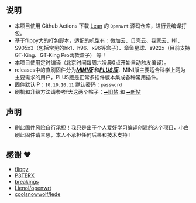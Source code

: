 ## 说明

- 本项目使用 Github Actions 下载 [Lean](https://github.com/coolsnowwolf/lede) 的 `Openwrt` 源码仓库，进行云编译打包。
- 基于flippy大的打包脚本，适配的机型有：微加云、贝壳云、我家云、N1、S905x3（包括常见的hk1、h96、x96等盒子）、章鱼星球、s922x（目前支持GT-King、GT-King Pro两款盒子） 等！
- 本项目使用定时编译（北京时间每周六凌晨0点开始自动触发编译）。
- releases中的直刷固件分为[***MINI版***](https://github.com/hhaibo/ARMv8-OpenWrt/releases/tag/ARMv8_MINI) 和[***PLUS版***](https://github.com/hhaibo/ARMv8-OpenWrt/releases/tag/ARMv8_PLUS)，MINI版主要适合科学上网为主要需求的用户，PLUS版是正常多插件版本集成各种常用插件。
- 固件默认IP：`10.10.10.11` 默认密码：`password`
- 刷机和升级方法请参考f大这两个帖子：[➦旧帖](https://www.right.com.cn/forum/thread-981406-1-1.html) 和 [➦新帖](https://www.right.com.cn/forum/thread-4055451-1-1.html)

## 声明
- 刷此固件风险自行承担！我只是出于个人爱好学习编译创建的这个项目，小白刷此固件请三思，本人不承担任何后果和技术支持！

## 感谢 ❤️

- [flippy](https://github.com/unifreq/openwrt_packit)
- [P3TERX](https://github.com/P3TERX/Actions-OpenWrt)
- [breakings](https://github.com/breakings/OpenWrt)
- [Lienol/openwrt](https://github.com/Lienol/openwrt)
- [coolsnowwolf/lede](https://github.com/coolsnowwolf/lede)
